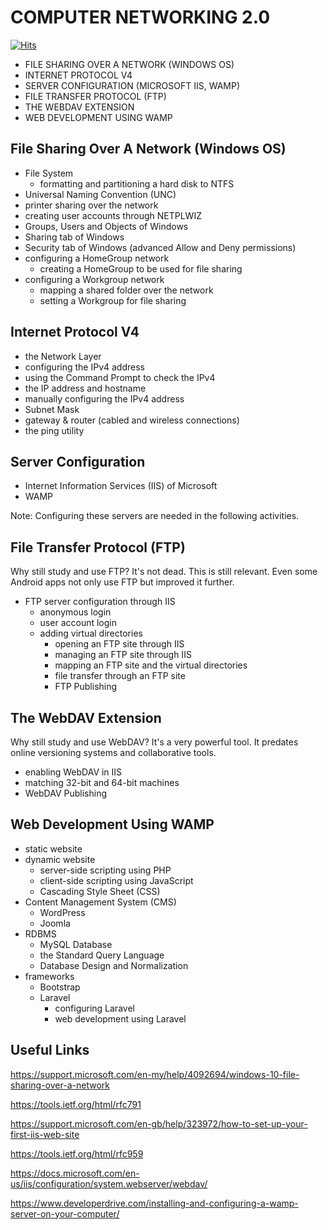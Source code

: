 # COMPUTER NETWORKING 2.0
[![Hits](https://hits.seeyoufarm.com/api/count/incr/badge.svg?url=https%3A%2F%2Fgithub.com%2Fxdvrx1%2Fcomputer-networking-topics&count_bg=%2379C83D&title_bg=%23555555&icon=&icon_color=%23E7E7E7&title=PAGE+VIEWS&edge_flat=false)](https://hits.seeyoufarm.com)

 * FILE SHARING OVER A NETWORK (WINDOWS OS)
 * INTERNET PROTOCOL V4
 * SERVER CONFIGURATION (MICROSOFT IIS, WAMP)
 * FILE TRANSFER PROTOCOL (FTP)
 * THE WEBDAV EXTENSION 
 * WEB DEVELOPMENT USING WAMP 

## File Sharing Over A Network (Windows OS)
  
   * File System         
     * formatting and partitioning a hard
       disk to NTFS      
   * Universal Naming Convention (UNC)     
   * printer sharing over the network  
   * creating user accounts through NETPLWIZ  
   * Groups, Users and Objects of Windows  
   * Sharing tab of Windows   
   * Security tab of Windows (advanced Allow and Deny permissions)  
   * configuring a HomeGroup network  
     * creating a HomeGroup to be used for file sharing  
   * configuring a Workgroup network  
     * mapping a shared folder over the network  
     * setting a Workgroup for file sharing  
     
     
## Internet Protocol V4
  
   * the Network Layer
   * configuring the IPv4 address
   * using the Command Prompt to check the IPv4
   * the IP address and hostname
   * manually configuring the IPv4 address   
   * Subnet Mask
   * gateway & router (cabled and wireless connections)
   * the ping utility    


## Server Configuration 
  
   * Internet Information Services (IIS) of Microsoft
   * WAMP
  
  Note: Configuring these servers are needed in the following activities. 


## File Transfer Protocol (FTP)
  
  Why still study and use FTP? It's not dead. This is still relevant.
   Even some Android apps not only use FTP but improved it further.    
   * FTP server configuration through IIS
     * anonymous login
     * user account login
     * adding virtual directories  
        * opening an FTP site through IIS 
        * managing an FTP site through IIS    
        * mapping an FTP site and the virtual directories    
        * file transfer through an FTP site   
        * FTP Publishing  
   

## The WebDAV Extension  
  
  Why still study and use WebDAV? It's a very powerful tool.
   It predates online versioning systems
   and collaborative tools. 
   * enabling WebDAV in IIS
   * matching 32-bit and 64-bit machines 
   * WebDAV Publishing
    

## Web Development Using WAMP
  
   * static website
   * dynamic website 
     * server-side scripting using PHP
     * client-side scripting using JavaScript
     * Cascading Style Sheet (CSS)        
   * Content Management System (CMS)
     * WordPress
     * Joomla   
   * RDBMS
     * MySQL Database
     * the Standard Query Language
     * Database Design and Normalization  
   * frameworks
     * Bootstrap
     * Laravel
       * configuring Laravel 
       * web development using Laravel

## Useful Links
<https://support.microsoft.com/en-my/help/4092694/windows-10-file-sharing-over-a-network>

<https://tools.ietf.org/html/rfc791>

<https://support.microsoft.com/en-gb/help/323972/how-to-set-up-your-first-iis-web-site>

<https://tools.ietf.org/html/rfc959>

<https://docs.microsoft.com/en-us/iis/configuration/system.webserver/webdav/>

<https://www.developerdrive.com/installing-and-configuring-a-wamp-server-on-your-computer/>
